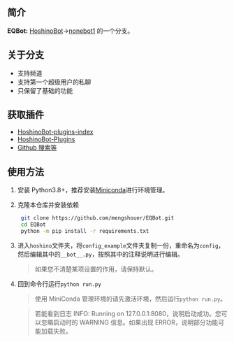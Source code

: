## 简介

**EQBot:** [HoshinoBot](https://github.com/Ice-Cirno/HoshinoBot)->[nonebot1](https://docs.nonebot.dev/) 的一个分支。

## 关于分支

- 支持频道
- 支持第一个超级用户的私聊
- 只保留了基础的功能

## 获取插件

- [HoshinoBot-plugins-index](https://github.com/pcrbot/HoshinoBot-plugins-index)
- [HoshinoBot-Plugins](https://github.com/mengshouer/HoshinoBot-Plugins)
- [Github 搜索等](https://github.com/search?q=hoshino)

## 使用方法

1. 安装 Python3.8+，推荐安装[Miniconda](https://docs.conda.io/en/latest/miniconda.html)进行环境管理。
2. 克隆本仓库并安装依赖
   ```bash
    git clone https://github.com/mengshouer/EQBot.git
    cd EQBot
    python -m pip install -r requirements.txt
   ```
3. 进入`hoshino`文件夹，将`config_example`文件夹复制一份，重命名为`config`，然后编辑其中的`__bot__.py`，按照其中的注释说明进行编辑。
   > 如果您不清楚某项设置的作用，请保持默认。
4. 回到命令行运行`python run.py`

   > 使用 MiniConda 管理环境的请先激活环境，然后运行`python run.py`。

   > 若能看到日志 INFO: Running on 127.0.0.1:8080，说明启动成功。您可以忽略启动时的 WARNING 信息。如果出现 ERROR，说明部分功能可能加载失败。
